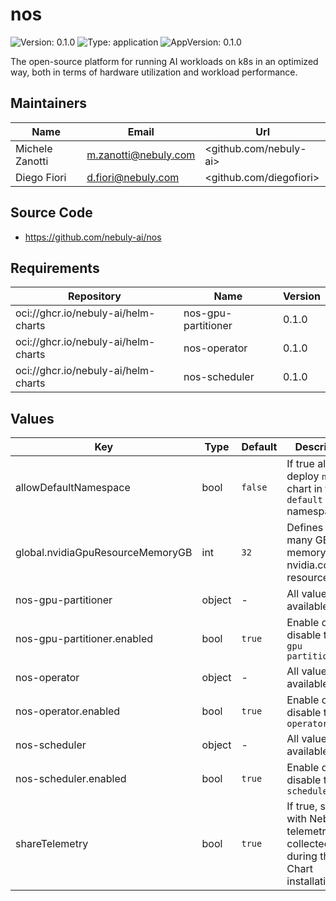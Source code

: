 # nos

![Version: 0.1.0](https://img.shields.io/badge/Version-0.1.0-informational?style=flat-square) ![Type: application](https://img.shields.io/badge/Type-application-informational?style=flat-square) ![AppVersion: 0.1.0](https://img.shields.io/badge/AppVersion-0.1.0-informational?style=flat-square)

The open-source platform for running AI workloads on k8s in an optimized way, both in terms of hardware utilization and workload performance.

## Maintainers

| Name | Email | Url |
| ---- | ------ | --- |
| Michele Zanotti | <m.zanotti@nebuly.com> | <github.com/nebuly-ai> |
| Diego Fiori | <d.fiori@nebuly.com> | <github.com/diegofiori> |

## Source Code

* <https://github.com/nebuly-ai/nos>

## Requirements

| Repository | Name | Version |
|------------|------|---------|
| oci://ghcr.io/nebuly-ai/helm-charts | nos-gpu-partitioner | 0.1.0 |
| oci://ghcr.io/nebuly-ai/helm-charts | nos-operator | 0.1.0 |
| oci://ghcr.io/nebuly-ai/helm-charts | nos-scheduler | 0.1.0 |

## Values

| Key | Type | Default | Description |
|-----|------|---------|-------------|
| allowDefaultNamespace | bool | `false` | If true allows to deploy `nos` chart in the `default` namespace |
| global.nvidiaGpuResourceMemoryGB | int | `32` | Defines how many GB of memory each nvidia.com/gpu resource has. |
| nos-gpu-partitioner | object | - | All values available [here](../nos-gpu-partitioner/README.md). |
| nos-gpu-partitioner.enabled | bool | `true` | Enable or disable the `nos gpu partitioner` |
| nos-operator | object | - | All values available [here](../nos-operator/README.md). |
| nos-operator.enabled | bool | `true` | Enable or disable the `nos operator` |
| nos-scheduler | object | - | All values available [here](../nos-scheduler/README.md). |
| nos-scheduler.enabled | bool | `true` | Enable or disable the `nos scheduler` |
| shareTelemetry | bool | `true` | If true, shares with Nebuly telemetry data collected only during the Chart installation |


